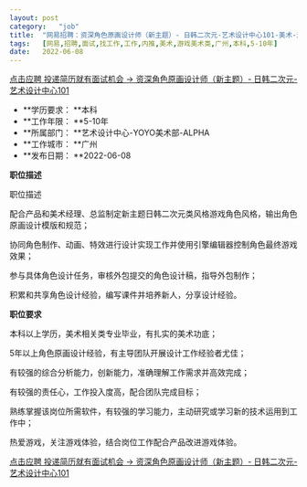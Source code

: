 ```yaml
---
layout:	post
category:	"job"
title:	"网易招聘：资深角色原画设计师（新主题）- 日韩二次元-艺术设计中心101-美术-游戏美术类-广州本科5-10年"
tags:	[网易,招聘,面试,找工作,工作,内推,美术,游戏美术类,广州,本科,5-10年]
date:	2022-06-08
---
```


[点击应聘 投递简历就有面试机会 ->  资深角色原画设计师（新主题）- 日韩二次元-艺术设计中心101](http://mobile.bole.netease.com/bole/boleDetail?id=36617&employeeId=346f03c3cda5f04c&key=all)



- **学历要求： **本科
- **工作年限： **5-10年
- **所属部门： **艺术设计中心-YOYO美术部-ALPHA
- **工作城市： **广州
- **发布日期： **2022-06-08



**职位描述**

职位描述

配合产品和美术经理、总监制定新主题日韩二次元类风格游戏角色风格，输出角色原画设计模版和规范；

协同角色制作、动画、特效进行设计实现工作并使用引擎编辑器控制角色最终游戏效果；

参与具体角色设计任务，审核外包提交的角色设计稿，指导外包制作；

积累和共享角色设计经验，编写课件并培养新人，分享设计经验。





**职位要求**

本科以上学历，美术相关类专业毕业，有扎实的美术功底；

5年以上角色原画设计经验，有主导团队开展设计工作经验者尤佳；

有较强的综合分析能力，创新能力，准确理解工作需求并高效完成；

有较强的责任心，工作投入度高，配合团队完成目标；

熟练掌握该岗位所需软件，有较强的学习能力，主动研究或学习新的技术运用到工作中；

热爱游戏，关注游戏体验，结合岗位工作配合产品改进游戏体验。



[点击应聘 投递简历就有面试机会 ->  资深角色原画设计师（新主题）- 日韩二次元-艺术设计中心101](http://mobile.bole.netease.com/bole/boleDetail?id=36617&employeeId=346f03c3cda5f04c&key=all)